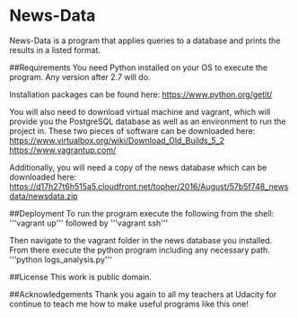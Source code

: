 # News-Data
News-Data is a program that applies queries to a database and prints the results in a listed format.

##Requirements
You need Python installed on your OS to execute the program. Any version
after 2.7 will do.

Installation packages can be found here: https://www.python.org/getit/

You will also need to download virtual machine and vagrant, which will provide you the PostgreSQL database as well as an environment to run the project in. These two pieces of software can be downloaded here:
https://www.virtualbox.org/wiki/Download_Old_Builds_5_2
https://www.vagrantup.com/

Additionally, you will need a copy of the news database which can be downloaded here: https://d17h27t6h515a5.cloudfront.net/topher/2016/August/57b5f748_newsdata/newsdata.zip

##Deployment
To run the program execute the following from the shell:
'''vagrant up'''
followed by '''vagrant ssh'''

Then navigate to the vagrant folder in the news database you installed. From there execute the python program including any necessary path.
'''python logs_analysis.py'''

##License
This work is public domain.

##Acknowledgements
Thank you again to all my teachers at Udacity for continue to teach me how to make useful programs like this one!
